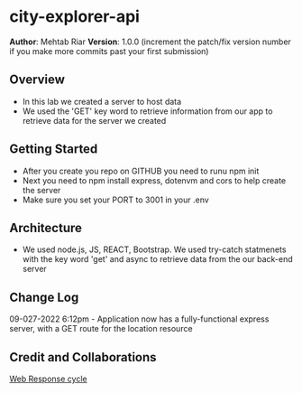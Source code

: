 # city-explorer-api

**Author**: Mehtab Riar
**Version**: 1.0.0 (increment the patch/fix version number if you make more commits past your first submission)

## Overview

- In this lab we created a server to host data
- We used the 'GET' key word to retrieve information from our app to retrieve data for the server we created

## Getting Started

- After you create you repo on GITHUB you need to runu npm init
- Next you need to npm install express, dotenvm and cors to help create the server
- Make sure you set your PORT to 3001 in your .env

## Architecture

- We used node.js, JS, REACT, Bootstrap. We used try-catch statmenets with the key word 'get' and async to retrieve data from the our back-end server

## Change Log

09-027-2022 6:12pm - Application now has a fully-functional express server, with a GET route for the location resource

## Credit and Collaborations

[Web Response cycle](https://excalidraw.com/#json=YinBAi29xWgbKGbyiqwaz,kAybwK-ipBJsaxwMNzhRYg)

